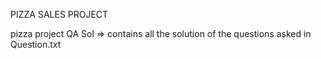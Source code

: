 PIZZA SALES PROJECT 

pizza project QA Sol => contains all the solution of the questions asked in Question.txt
